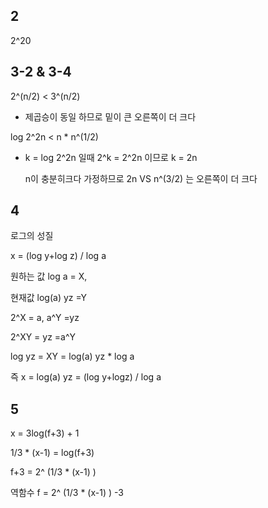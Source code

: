 ## 2

2^20

## 3-2 & 3-4

2^(n/2)   <   3^(n/2)

- 제곱승이 동일 하므로 밑이 큰 오른쪽이 더 크다

log 2^2n   <  n * n^(1/2)

- k = log 2^2n 일때 2^k = 2^2n 이므로 k = 2n 

  n이 충분히크다 가정하므로 2n  VS  n^(3/2) 는 오른쪽이 더 크다

## 4

로그의 성질 

x = (log y+log z) / log a

원하는 값 log a = X, 

현재값 log(a) yz =Y

2^X = a,  	a^Y =yz

2^XY = yz =a^Y

log yz = XY = log(a) yz * log a 

즉 x = log(a) yz = (log y+logz) / log a

## 5

x = 3log(f+3) + 1

1/3 * (x-1) = log(f+3)

f+3 = 2^ (1/3 * (x-1) )

역함수 f =  2^ (1/3 * (x-1) ) -3

